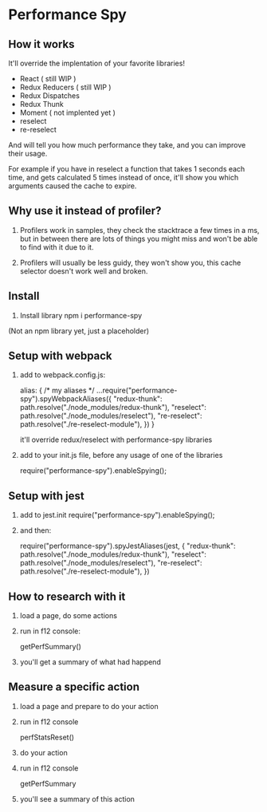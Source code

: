 # Performance Spy

## How it works

It'll override the implentation of your favorite libraries!

- React ( still WIP )
- Redux Reducers ( still WIP )
- Redux Dispatches
- Redux Thunk
- Moment ( not implented yet )
- reselect
- re-reselect

And will tell you how much performance they take, and you can improve their usage.

For example if you have in reselect a function that takes 1 seconds each time, and gets calculated 5 times instead of once, it'll show you which arguments caused the cache to expire.

## Why use it instead of profiler?

1. Profilers work in samples, they check the stacktrace a few times in a ms, but in between there are lots of things you might miss and won't be able to find with it due to it.

2. Profilers will usually be less guidy, they won't show you, this cache selector doesn't work well and broken.

## Install

1.  Install library
    npm i performance-spy

(Not an npm library yet, just a placeholder)

## Setup with webpack

1.  add to webpack.config.js:

    alias: {
        /* my aliases */
        ...require("performance-spy").spyWebpackAliases({
            "redux-thunk": path.resolve("./node_modules/redux-thunk"),
            "reselect": path.resolve("./node_modules/reselect"),
            "re-reselect": path.resolve("./re-reselect-module"),
        })
    }

    it'll override redux/reselect with performance-spy libraries

2. add to your init.js file, before any usage of one of the libraries

    require("performance-spy").enableSpying();


## Setup with jest

1. add to jest.init
    require("performance-spy").enableSpying();

2. and then:
    
    require("performance-spy").spyJestAliases(jest, {
        "redux-thunk": path.resolve("./node_modules/redux-thunk"),
        "reselect": path.resolve("./node_modules/reselect"),
        "re-reselect": path.resolve("./re-reselect-module"),
    })

## How to research with it

1. load a page, do some actions

2. run in f12 console:

    getPerfSummary()

3. you'll get a summary of what had happend

## Measure a specific action

1. load a page and prepare to do your action

2. run in f12 console 

    perfStatsReset()

3. do your action

4. run in f12 console

    getPerfSummary

5. you'll see a summary of this action
